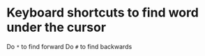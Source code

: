 # Keyboard shortcuts to find word under the cursor

Do `*` to find forward
Do `#` to find backwards
